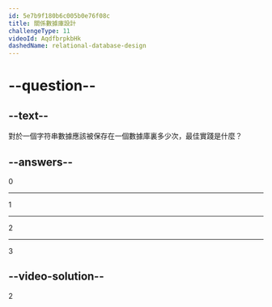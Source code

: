 ```yaml
---
id: 5e7b9f180b6c005b0e76f08c
title: 關係數據庫設計
challengeType: 11
videoId: AqdfbrpkbHk
dashedName: relational-database-design
---
```


# --question--

## --text--

對於一個字符串數據應該被保存在一個數據庫裏多少次，最佳實踐是什麼？

## --answers--

0

---

1

---

2

---

3

## --video-solution--

2

